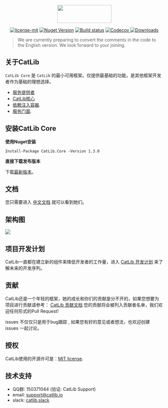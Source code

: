 ﻿<p align="center"><img width="173" height="57" src="https://catlib.io/images/logo.txt.png"></p>

<p align="center">
<a href="https://github.com/Catlib/Core/blob/master/LICENSE"><img src="https://img.shields.io/badge/license-MIT-blue.svg" title="license-mit" /></a>
<a href="https://www.nuget.org/packages/catlib.core/"><img src="https://badge.fury.io/nu/catlib.core.svg" title="Nuget Version" /></a>
<a href="https://ci.appveyor.com/project/catlib/core"><img src="https://ci.appveyor.com/api/projects/status/tk3o571mwbw2rykj?svg=true" title="Build status"/></a>
<a href="https://codecov.io/gh/CatLib/Core">
  <img src="https://codecov.io/gh/CatLib/Core/branch/master/graph/badge.svg" alt="Codecov" />
</a>
<a href="https://github.com/CatLib/Core/releases">
  <img src="https://img.shields.io/nuget/dt/CatLib.Core.svg" alt="Downloads" />
</a>
</p>

> We are currently preparing to convert the comments in the code to the English version. We look forward to your joining.

## 关于CatLib

`CatLib Core` 是 `CatLib` 的最小可用框架。仅提供最基础的功能，是其他框架开发者作为基础的理想选择。

- [服务提供者](https://catlib.io/v1/architecture/service-provider.html)
- [CatLib核心](https://catlib.io/v1/architecture/application.html)
- [依赖注入容器](https://catlib.io/v1/architecture/container.html).
- [服务门面](https://catlib.io/v1/architecture/facade.html).

## 安装CatLib Core

**使用Nuget安装**

```PM
Install-Package CatLib.Core -Version 1.3.0
```

**直接下载发布版本**

下载[最新版本](https://github.com/CatLib/Core/releases)。

## 文档

您只需要进入 [中文文档](https://catlib.io) 就可以看到她们。

## 架构图
![](https://catlib.io/images/architecture-diagram.svg)

## 项目开发计划

CatLib一直都在建立新的组件来降低开发者的工作量，进入 [CatLib 开发计划](https://www.teambition.com/project/589ce998907a7b661c86de9c/tasks/scrum/589ce9aadf254b9870a7ac90) 来了解未来的开发序列。

## 贡献

CatLib还是一个年轻的框架，她的成长和你们的贡献是分不开的，如果您想要为项目进行贡献请参考： [CatLib 贡献文档](https://catlib.io/v1/contribution.html) 您的贡献将会被列入贡献者名单，我们欢迎任何形式的Pull Request!

issues 不仅仅只是用于bug跟踪 , 如果您有好的意见或者想法，也欢迎创建 issues 一起讨论。

## 授权

CatLib使用的开源许可是：[MIT license](http://opensource.org/licenses/MIT).

## 技术支持

* QQ群: 150371044 (验证: CatLib Support)
* email: support@catlib.io
* slack: [catlib.slack](https://catlib.slack.com/messages/internals/)
